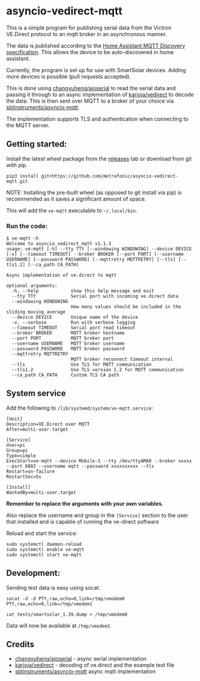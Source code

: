 # asyncio-vedirect-mqtt

This is a simple program for publishing serial data from the Victron VE.Direct protocol
to an mqtt broker in an asynchronous manner. 

The data is published according to the [Home Assistant MQTT Discovery specification](https://www.home-assistant.io/docs/mqtt/discovery/). This allows the device to be auto-discovered in home assistant.

Currently, the program is set up for use with SmartSolar devices. Adding more devices is possible (pull requests accepted).

This is done using [changyuheng/aioserial](https://github.com/changyuheng/aioserial) to read the serial data and passing it through 
to an async implementation of [karioja/vedirect](https://github.com/karioja/vedirect) to decode the data. This is then sent over MQTT to a 
broker of your choice via [sbtinstruments/asyncio-mqtt](https://github.com/sbtinstruments/asyncio-mqtt).

The implementation supports TLS and authentication when connecting to the MQTT server.

## Getting started:
Install the latest wheel package from the [releases](https://github.com/metrafonic/asyncio-vedirect-mqtt/releases/latest) tab or
download from git with pip.
```commandline
pip3 install git+https://github.com/metrafonic/asyncio-vedirect-mqtt.git
```
NOTE: Installing the pre-built wheel (as opposed to git install via pip) is recommended as it saves a significant amount of space.

This will add the `ve-mqtt` executable to `~/.local/bin`.

### Run the code:
```text
$ ve-mqtt -h
Welcome to asyncio_vedirect_mqtt v1.1.3
usage: ve-mqtt [-h] --tty TTY [--windowing WINDOWING] --device DEVICE [-v] [--timeout TIMEOUT] --broker BROKER [--port PORT] [--username USERNAME] [--password PASSWORD] [--mqttretry MQTTRETRY] [--tls] [--tls1.2] [--ca_path CA_PATH]

Async implementation of ve.direct to mqtt

optional arguments:
  -h, --help            show this help message and exit
  --tty TTY             Serial port with incoming ve.direct data
  --windowing WINDOWING
                        How many values should be included in the sliding moving average
  --device DEVICE       Unique name of the device
  -v, --verbose         Run with verbose logging
  --timeout TIMEOUT     Serial port read timeout
  --broker BROKER       MQTT broker hostname
  --port PORT           MQTT broker port
  --username USERNAME   MQTT broker username
  --password PASSWORD   MQTT broker password
  --mqttretry MQTTRETRY
                        MQTT broker reconnect timeout interval
  --tls                 Use TLS for MQTT communication
  --tls1.2              Use TLS version 1.2 for MQTT communication
  --ca_path CA_PATH     Custom TLS CA path
```

## System service
Add the following to `/lib/systemd/system/ve-mqtt.service`:

```text
[Unit]
Description=VE.Direct over MQTT
After=multi-user.target

[Service]
User=pi
Group=pi
Type=simple
ExecStart=ve-mqtt --device Mobile-1 --tty /dev/ttyAMA0 --broker xxxxx --port 8883 --username mqtt --password xxxxxxxxxx --tls
Restart=on-failure
RestartSec=5s

[Install]
WantedBy=multi-user.target
```

**Remember to replace the arguments with your own variables.** 

Also replace the username and group in the `[Service]` section to the user that installed and is capable of running the ve-direct software

Reload and start the service:
```commandline
sudo systemctl daemon-reload
sudo systemctl enable ve-mqtt
sudo systemctl start ve-mqtt
```

## Development:
Sending test data is easy using socat:
```commandline
socat -d -d PTY,raw,echo=0,link=/tmp/vmodem0 PTY,raw,echo=0,link=/tmp/vmodem1
```
```commandline
cat tests/smartsolar_1.39.dump > /tmp/vmodem0
```
Data will now be available at `/tmp/vmodem1`

## Credits
- [changyuheng/aioserial](https://github.com/changyuheng/aioserial) - async serial implementation
- [karioja/vedirect](https://github.com/karioja/vedirect) - decoding of ve.direct and the example test file
- [sbtinstruments/asyncio-mqtt](https://github.com/sbtinstruments/asyncio-mqtt) async mqtt implementation
